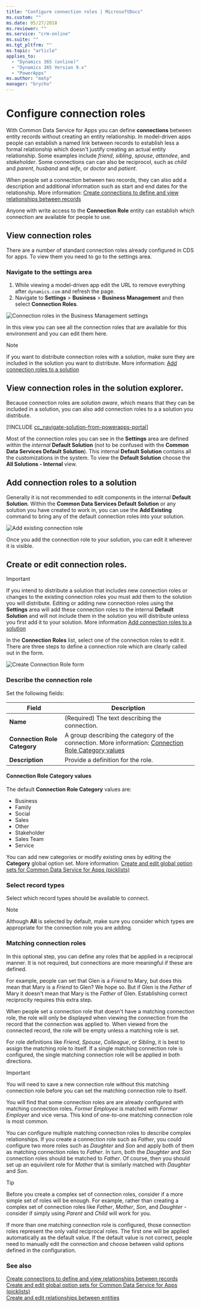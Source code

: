 ```yaml
---
title: "Configure connection roles | MicrosoftDocs"
ms.custom: ""
ms.date: 05/27/2018
ms.reviewer: ""
ms.service: "crm-online"
ms.suite: ""
ms.tgt_pltfrm: ""
ms.topic: "article"
applies_to: 
  - "Dynamics 365 (online)"
  - "Dynamics 365 Version 9.x"
  - "PowerApps"
ms.author: "matp"
manager: "brycho"
---
```

# Configure connection roles

With Common Data Service for Apps you can define **connections** between entity records without creating an entity relationship. In model-driven apps people can establish a named link between records to establish less a formal relationship which doesn't justify creating an actual entity relationship. Some examples include *friend*, *sibling*, *spouse*, *attendee*, and *stakeholder*. Some connections can can also be reciprocol, such as *child* and *parent*, *husband* and *wife*, or *doctor* and *patient*.

When people set a connection between two records, they can also add a description and additional information such as start and end dates for the relationship. More information: [Create connections to define and view relationships between records](/dynamics365/customer-engagement/basics/create-connections-view-relationships-between-records)

Anyone with write access to the **Connection Role** entity can establish which connection are available for people to use.

## View connection roles

There are a number of standard connection roles already configured in CDS for apps. To view them you need to go to the settings area. 

### Navigate to the settings area

1. While viewing a model-driven app edit the URL to remove everything after `dynamics.com` and refresh the page.
1. Navigate to **Settings** > **Business** > **Business Management** and then select **Connection Roles**.

![Connection roles in the Business Management settings](media/navigate-settings-connection-roles.png)

In this view you can see all the connection roles that are available for this environment and you can edit them here.

> [!NOTE]
> If you want to distribute connection roles with a solution, make sure they are included in the solution you want to distribute. More information: [Add connection roles to a solution](#add-connection-roles-to-a-solution)

## View connection roles in the solution explorer.

Because connection roles are *solution aware*, which means that they can be included in a solution, you can also add connection roles to a a solution you distribute.

[!INCLUDE [cc_navigate-solution-from-powerapps-portal](../../../includes/cc_navigate-solution-from-powerapps-portal.md)]

Most of the connection roles you can see in the **Settings** area are defined within the *internal* **Default Solution** (not to be confused with the **Common Data Services Default Solution**). This internal **Default Solution** contains all the customizations in the system. To view the **Default Solution** choose the **All Solutions - Internal** view.

## Add connection roles to a solution

Generally it is not recommended to edit components in the internal **Default Solution**. Within the **Common Data Services Default Solution** or any solution you have created to work in, you can use the **Add Existing** command to bring any of the default connection roles into your solution.

![Add existing connection role](media/add-existing-connection-role.png)

Once you add the connection role to your solution, you can edit it wherever it is visible.

## Create or edit connection roles.

> [!IMPORTANT]
> If you intend to distribute a solution that includes new connection roles or changes to the existing connection roles you must add them to the solution you will distribute. Editing or adding new connection roles using the **Settings** area will add these connection roles to the internal **Default Solution** and will not include them in the solution you will distribute unless you first add it to your solution. More information [Add connection roles to a solution](#add-connection-roles-to-a-solution)

In the **Connection Roles** list, select one of the connection roles to edit it.
There are three steps to define a connection role which are clearly called out in the form.

![Create Connection Role form](media/create-connection-role-form.png)

### Describe the connection role

Set the following fields:

|Field|Description|
|--|--|
|**Name**|(Required) The text describing the connection.|
|**Connection Role Category**|A group describing the category of the connection. More information: [Connection Role Category values](#connection-role-category-values)|
|**Description**|Provide a definition for the role.|

#### Connection Role Category values

The default **Connection Role Category** values are:
- Business
- Family
- Social
- Sales
- Other
- Stakeholder
- Sales Team
- Service

You can add new categories or modify existing ones by editing the **Category** global option set. More information: [Create and edit global option sets for Common Data Service for Apps (picklists)](create-edit-global-option-sets.md)

### Select record types

Select which record types should be available to connect.

> [!NOTE]
> Although **All** is selected by default, make sure you consider which types are appropriate for the connection role you are adding.

### Matching connection roles

In this optional step, you can define any roles that be applied in a reciprocal manner. It is not required, but connections are more meaningful if these are defined.

For example, people can set that Glen is a *Friend* to Mary, but does this mean that Mary is a *Friend* to Glen? We hope so. But if Glen is the *Father* of Mary it doesn't mean that Mary is the *Father* of Glen. Establishing correct reciprocity requires this extra step.

When people set a connection role that doesn't have a matching connection role, the role will only be displayed when viewing the connection from the record that the connection was applied to. When viewed from the connected record, the role will be empty unless a matching role is set.

For role definitions like *Friend*, *Spouse*, *Colleague*, or *Sibling*, it is best to assign the matching role to itself. If a single matching connection role is configured, the single matching connection role will be applied in both directions.

> [!IMPORTANT]
> You will need to save a new connection role without this matching connection role before you can set the matching connection role to itself.

You will find that some connection roles are are already configured with matching connection roles. *Former Employee* is matched with *Former Employer* and vice versa. This kind of one-to-one matching connection role is most common.

You can configure multiple matching connection roles to describe complex relationships. If you create a connection role such as *Father*, you could configure two more roles such as *Daughter* and *Son* and apply both of them as matching connection roles to *Father*. In turn, both the *Daughter* and *Son* connection roles should be matched to *Father*. Of course, then you should set up an equivilent role for *Mother* that is similarly matched with *Daughter* and *Son*.

> [!TIP]
> Before you create a complex set of connection roles, consider if a more simple set of roles will be enough. For example, rather than creating a complex set of connection roles like *Father*, *Mother*, *Son*, and *Daughter* - consider if simply using *Parent* and *Child* will work for you.

If more than one matching connection role is configured, those connection roles represent the only valid reciprocal roles. The first one will be applied automatically as the default value. If the default value is not correct, people need to manually edit the connection and choose between valid options defined in the configuration.

### See also
<!-- This is in the basics guide. It needs to be migrated -->
[Create connections to define and view relationships between records](/dynamics365/customer-engagement/basics/create-connections-view-relationships-between-records)<br />
[Create and edit global option sets for Common Data Service for Apps (picklists)](create-edit-global-option-sets.md)<br />
[Create and edit relationships between entities](create-edit-entity-relationships.md)


